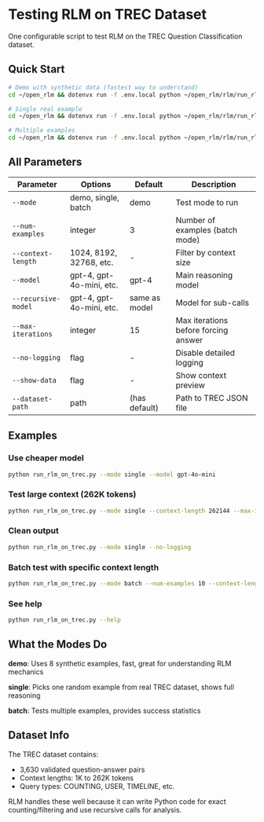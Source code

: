 # Testing RLM on TREC Dataset

One configurable script to test RLM on the TREC Question Classification dataset.

## Quick Start

```bash
# Demo with synthetic data (fastest way to understand)
cd ~/open_rlm && dotenvx run -f .env.local python ~/open_rlm/rlm/run_rlm_on_trec.py --mode demo

# Single real example
cd ~/open_rlm && dotenvx run -f .env.local python ~/open_rlm/rlm/run_rlm_on_trec.py --mode single

# Multiple examples
cd ~/open_rlm && dotenvx run -f .env.local python ~/open_rlm/rlm/run_rlm_on_trec.py --mode batch --num-examples 5
```

## All Parameters

| Parameter | Options | Default | Description |
|-----------|---------|---------|-------------|
| `--mode` | demo, single, batch | demo | Test mode to run |
| `--num-examples` | integer | 3 | Number of examples (batch mode) |
| `--context-length` | 1024, 8192, 32768, etc. | - | Filter by context size |
| `--model` | gpt-4, gpt-4o-mini, etc. | gpt-4 | Main reasoning model |
| `--recursive-model` | gpt-4, gpt-4o-mini, etc. | same as model | Model for sub-calls |
| `--max-iterations` | integer | 15 | Max iterations before forcing answer |
| `--no-logging` | flag | - | Disable detailed logging |
| `--show-data` | flag | - | Show context preview |
| `--dataset-path` | path | (has default) | Path to TREC JSON file |

## Examples

### Use cheaper model
```bash
python run_rlm_on_trec.py --mode single --model gpt-4o-mini
```

### Test large context (262K tokens)
```bash
python run_rlm_on_trec.py --mode single --context-length 262144 --max-iterations 20
```

### Clean output
```bash
python run_rlm_on_trec.py --mode single --no-logging
```

### Batch test with specific context length
```bash
python run_rlm_on_trec.py --mode batch --num-examples 10 --context-length 8192 --model gpt-4o-mini
```

### See help
```bash
python run_rlm_on_trec.py --help
```

## What the Modes Do

**demo**: Uses 8 synthetic examples, fast, great for understanding RLM mechanics

**single**: Picks one random example from real TREC dataset, shows full reasoning

**batch**: Tests multiple examples, provides success statistics

## Dataset Info

The TREC dataset contains:
- 3,630 validated question-answer pairs
- Context lengths: 1K to 262K tokens
- Query types: COUNTING, USER, TIMELINE, etc.

RLM handles these well because it can write Python code for exact counting/filtering and use recursive calls for analysis.


